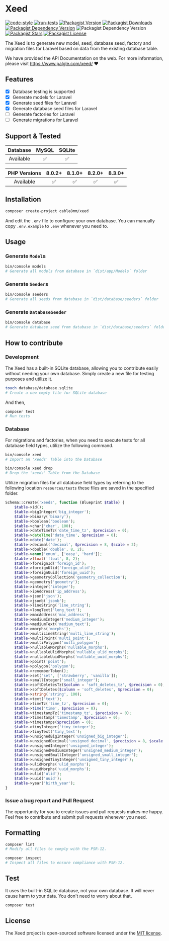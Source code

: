 # Xeed

[![code-style](https://github.com/cable8mm/xeed/actions/workflows/code-style.yml/badge.svg)](https://github.com/cable8mm/xeed/actions/workflows/code-style.yml)
[![run-tests](https://github.com/cable8mm/xeed/actions/workflows/run-tests.yml/badge.svg)](https://github.com/cable8mm/xeed/actions/workflows/run-tests.yml)
[![Packagist Version](https://img.shields.io/packagist/v/cable8mm/xeed)](https://packagist.org/packages/cable8mm/xeed)
[![Packagist Downloads](https://img.shields.io/packagist/dt/cable8mm/xeed)](https://packagist.org/packages/cable8mm/xeed/stats)
[![Packagist Dependency Version](https://img.shields.io/packagist/dependency-v/cable8mm/xeed/php)](https://packagist.org/packages/cable8mm/xeed)
![Packagist Dependency Version](https://img.shields.io/packagist/dependency-v/cable8mm/xeed/symfony%2Fconsole)
[![Packagist Stars](https://img.shields.io/packagist/stars/cable8mm/xeed)](https://github.com/cable8mm/xeed/stargazers)
[![Packagist License](https://img.shields.io/packagist/l/cable8mm/xeed)](https://github.com/cable8mm/xeed/blob/main/LICENSE.md)

The Xeed is to generate new model, seed, database seed, factory and migration files for Laravel based on data from the existing database table.

We have provided the API Documentation on the web. For more information, please visit https://www.palgle.com/xeed/ ❤️

## Features

- [x] Database testing is supported
- [x] Generate models for Laravel
- [x] Generate seed files for Laravel
- [x] Generate database seed files for Laravel
- [ ] Generate factories for Laravel
- [ ] Generate migrations for Laravel

## Support & Tested

| Database  | MySQL | SQLite |
| :-------: | :---: | :----: |
| Available |  ✅   |   ✅   |

| PHP Versions | 8.0.2+ | 8.1.0+ | 8.2.0+ | 8.3.0+ |
| :----------: | :----: | :----: | :----: | :----: |
|  Available   |   ✅   |   ✅   |   ✅   |   ✅   |

## Installation

```sh
composer create-project cable8mm/xeed
```

And edit the `.env` file to configure your own database. You can manually copy `.env.example` to `.env` whenever you need to.

## Usage

### Generate `Model`s

```sh
bin/console models
# Generate all models from database in `dist/app/Models` folder
```

### Generate `Seeder`s

```sh
bin/console seeders
# Generate all seeds from database in `dist/database/seeders` folder
```

### Generate `DatabaseSeeder`

```sh
bin/console database
# Generate database seed from database in `dist/database/seeders` folder
```

## How to contribute

### Development

The Xeed has a built-in SQLite database, allowing you to contribute easily without needing your own database. Simply create a new file for testing purposes and utilize it.

```sh
touch database/database.sqlite
# Create a new empty file for SQLite database
```

And then,

```sh
composer test
# Run tests
```

### Database

For migrations and factories, when you need to execute tests for all database field types, utilize the following command.

```sh
bin/console xeed
# Import an 'xeeds' Table into the Database

bin/console xeed drop
# Drop the 'xeeds' Table from the Database
```

Utilize migration files for all database field types by referring to the following location `resources/tests` these files are saved in the specified folder.

```php
Schema::create('xeeds', function (Blueprint $table) {
    $table->id();
    $table->bigInteger('big_integer');
    $table->binary('binary');
    $table->boolean('boolean');
    $table->char('char', 100);
    $table->dateTimeTz('date_time_tz', $precision = 0);
    $table->dateTime('date_time', $precision = 0);
    $table->date('date');
    $table->decimal('decimal', $precision = 8, $scale = 2);
    $table->double('double', 8, 2);
    $table->enum('enum', ['easy', 'hard']);
    $table->float('float', 8, 2);
    $table->foreignId('foreign_id');
    $table->foreignUlid('foreign_ulid');
    $table->foreignUuid('foreign_uuid');
    $table->geometryCollection('geometry_collection');
    $table->geometry('geometry');
    $table->integer('integer');
    $table->ipAddress('ip_address');
    $table->json('json');
    $table->jsonb('jsonb');
    $table->lineString('line_string');
    $table->longText('long_text');
    $table->macAddress('mac_address');
    $table->mediumInteger('medium_integer');
    $table->mediumText('medium_text');
    $table->morphs('morphs');
    $table->multiLineString('multi_line_string');
    $table->multiPoint('multi_point');
    $table->multiPolygon('multi_polygon');
    $table->nullableMorphs('nullable_morphs');
    $table->nullableUlidMorphs('nullable_ulid_morphs');
    $table->nullableUuidMorphs('nullable_uuid_morphs');
    $table->point('point');
    $table->polygon('polygon');
    $table->rememberToken();
    $table->set('set', ['strawberry', 'vanilla']);
    $table->smallInteger('small_integer');
    $table->softDeletesTz($column = 'soft_deletes_tz', $precision = 0);
    $table->softDeletes($column = 'soft_deletes', $precision = 0);
    $table->string('string', 100);
    $table->text('text');
    $table->timeTz('time_tz', $precision = 0);
    $table->time('time', $precision = 0);
    $table->timestampTz('timestamp_tz', $precision = 0);
    $table->timestamp('timestamp', $precision = 0);
    $table->timestamps($precision = 0);
    $table->tinyInteger('tiny_integer');
    $table->tinyText('tiny_text');
    $table->unsignedBigInteger('unsigned_big_integer');
    $table->unsignedDecimal('unsigned_decimal', $precision = 8, $scale = 2);
    $table->unsignedInteger('unsigned_integer');
    $table->unsignedMediumInteger('unsigned_medium_integer');
    $table->unsignedSmallInteger('unsigned_small_integer');
    $table->unsignedTinyInteger('unsigned_tiny_integer');
    $table->ulidMorphs('ulid_morphs');
    $table->uuidMorphs('uuid_morphs');
    $table->ulid('ulid');
    $table->uuid('uuid');
    $table->year('birth_year');
}
```

### Issue a bug report and Pull Request

The opportunity for you to create issues and pull requests makes me happy. Feel free to contribute and submit pull requests whenever you need.

## Formatting

```bash
composer lint
# Modify all files to comply with the PSR-12.

composer inspect
# Inspect all files to ensure compliance with PSR-12.
```

## Test

It uses the built-in SQLite database, not your own database. It will never cause harm to your data. You don't need to worry about that.

```sh
composer test
```

## License

The Xeed project is open-sourced software licensed under the [MIT license](LICENSE.md).
